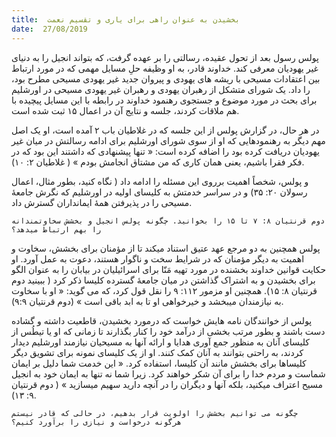 ```yaml
---
title:  بخشیدن به عنوان راهی برای یاری و تقسیم نعمت
date:  27/08/2019
---
```


پولس رسول بعد از تحول عقیده، رسالتی را بر عهده گرفت، که بتواند انجیل را به دنیای غیر یهودیان معرفی کند. خداوند قادر، به او وظیفه حلِ مسایل مهمی که در مورد ارتباط بین اعتقادات مسیحی با ریشه های یهودی و پیروان جدید غیر یهودی مسیحی مطرح بود، را داد. یک شورای متشکل از رهبران یهودی و رهبران غیر یهودی مسیحی در اورشلیم برای بحث در مورد موضوع و جستجوی رهنمود خداوند در رابطه با این مسایل پیچیده با هم ملاقات کردند، جلسه و نتایج آن در اعمال ۱۵ ثبت شده است.

در هر حال، در گزارش پولس از این جلسه که در غلاطیان باب ۲ آمده است، او یک اصل مهم دیگر به رهنمودهایی که او از سوی شورای اورشلیم برای ادامه رسالتش در میان غیر یهودیان دریافت کرده بود را اضافه کرده است: « تنها پیشنهادی كه داشتند این بود كه در فكر فقرا باشیم، یعنی همان كاری كه من مشتاق انجامش بودم » ( غلاطیان ۲: ۱۰).

و پولس، شخصاً اهمیت برروی این مسئله را ادامه داد ( نگاه کنید، بطور مثال، اعمال رسولان ۲۰: ۳۵) و در سراسر خدمتش به کلیسای اولیه در اورشلیم که نگرش جامعهٔ مسیحی را در پذیرفتن همهٔ ایمانداران گسترش داد.

`دوم قرنتیان ۸: ۷ تا ۱۵ را بخوانید. چگونه پولس انجیل و بخشش سخاوتمندانه را بهم ارتباط میدهد؟`

پولس همچنین به دو مرجع عهد عتیق استناد میکند تا از مؤمنان برای بخشش، سخاوت و اهمیت به دیگر مؤمنان که در شرایط سخت و ناگوار هستند، دعوت به عمل آورد. او حکایت قوانین خداوند بخشنده در مورد تهیه مَنّا برای اسرائیلیان در بیابان را به عنوان الگو برای بخشیدن و به اشتراک گذاشتن در میان جامعهٔ گسترده کلیسا ذکر کرد ( ببینید دوم قرنتیان ۸: ۱۵). همچنین او مزمور ۱۱۲: ۹ را نقل قول کرد، که می گوید: « او با سخاوت به نیازمندان میبخشد و خیرخواهی او تا به ابد باقی است » (دوم قرنتیان ۹:۹).

پولس از خوانندگان نامه هایش خواست که درمورد بخشیدن، قاطعیت داشته و گشاده دست باشند و بطور مرتب بخشی از درآمد خود را کنار بگذارند تا زمانی که او یا تیطُس از کلیسای آنان به منظور جمع آوری هدایا و ارائه آنها به مسیحیان نیازمند اورشلیم دیدار کردند، به راحتی بتوانند به آنان کمک کنند. او از یک کلیسای نمونه برای تشویق دیگر کلیساها برای بخشش مانند آن کلیسا، استفاده کرد. « این خدمت شما دلیل بر ایمان شماست و مردم خدا را برای آن شكر خواهند كرد. زیرا شما نه تنها به ایمان خود به انجیل مسیح اعتراف میکنید، بلكه آنها و دیگران را در آنچه دارید سهیم میسازید » ( دوم قرنتیان ۹: ۱۳).

`چگونه می توانیم بخشش را اولویت قرار بدهیم، در حالی که قادر نیستم هرگونه درخواست و نیازی را برآورد کنیم؟`